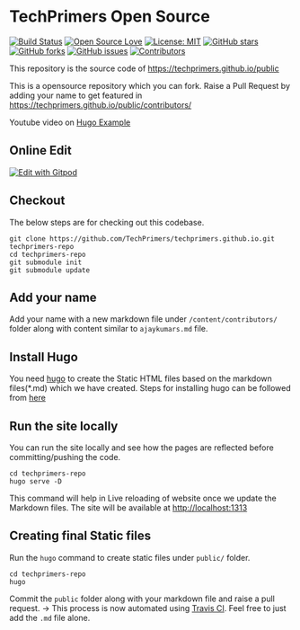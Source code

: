 # TechPrimers Open Source

[![Build Status](https://travis-ci.com/TechPrimers/techprimers.github.io.svg?branch=master)](https://travis-ci.com/TechPrimers/techprimers.github.io)
[![Open Source Love](https://badges.frapsoft.com/os/v1/open-source.svg?v=103)](https://github.com/ellerbrock/open-source-badges/)
[![License: MIT](https://img.shields.io/badge/License-MIT-green.svg)](https://opensource.org/licenses/MIT)
[![GitHub stars](https://img.shields.io/github/stars/techprimers/techprimers.github.io.svg)](https://github.com/techprimers/techprimers.github.io/stargazers)
[![GitHub forks](https://img.shields.io/github/forks/techprimers/techprimers.github.io.svg)](https://github.com/techprimers/techprimers.github.io/network)
[![GitHub issues](https://img.shields.io/github/issues/techprimers/techprimers.github.io.svg)](https://github.com/techprimers/techprimers.github.io/issues?q=is%3Aissue+is%3Aopen)
[![Contributors](https://img.shields.io/github/contributors/techprimers/techprimers.github.io.svg)](https://github.com/techprimers/techprimers.github.io/graphs/contributors)

This repository is the source code of https://techprimers.github.io/public

This is a opensource repository which you can fork.
Raise a Pull Request by adding your name to get featured in https://techprimers.github.io/public/contributors/

Youtube video on [Hugo Example](https://www.youtube.com/watch?v=yjdJGhV6gbg)

## Online Edit
[![Edit with Gitpod](https://gitpod.io/button/open-in-gitpod.svg)](https://gitpod.io/#https://github.com/TechPrimers/techprimers.github.io)

## Checkout
The below steps are for checking out this codebase.
```
git clone https://github.com/TechPrimers/techprimers.github.io.git techprimers-repo
cd techprimers-repo
git submodule init
git submodule update
```

## Add your name
Add your name with a new markdown file under `/content/contributors/` folder along with content similar to `ajaykumars.md` file.

## Install Hugo
You need [hugo](https://gohugo.io/) to create the Static HTML files based on the markdown files(*.md) which we have created.
Steps for installing hugo can be followed from [here](https://gohugo.io/getting-started/installing/)

## Run the site locally
You can run the site locally and see how the pages are reflected before committing/pushing the code.
```
cd techprimers-repo
hugo serve -D
```
This command will help in Live reloading of website once we update the Markdown files.
The site will be available at [http://localhost:1313](http://localhost:1313)

## Creating final Static files
Run the `hugo` command to create static files under `public/` folder.
```
cd techprimers-repo
hugo
```
Commit the `public` folder along with your markdown file and raise a pull request. -> This process is now automated using [Travis CI](https://travis-ci.com/TechPrimers/techprimers.github.io).
Feel free to just add the `.md` file alone.
